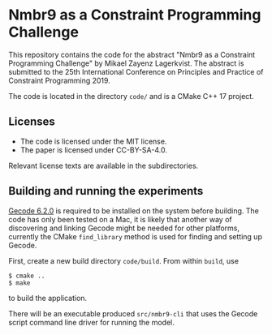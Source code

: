 # Nmbr9 as a Constraint Programming Challenge

This repository contains the code for the abstract "Nmbr9 as a
Constraint Programming Challenge" by Mikael Zayenz Lagerkvist. The
abstract is submitted to the 25th International Conference on
Principles and Practice of Constraint Programming 2019.

The code is located in the directory `code/` and is a CMake C++ 17
project. 


## Licenses

* The code is licensed under the MIT license.
* The paper is licensed under CC-BY-SA-4.0.

Relevant license texts are available in the subdirectories.

## Building and running the experiments

[Gecode 6.2.0](https://www.gecode.org/ ) is required to be
installed on the system before building. The code has only been tested
on a Mac, it is likely that another way of discovering and linking
Gecode might be needed for other platforms, currently the CMake
`find_library` method is used for finding and setting up Gecode.

First, create a new build directory `code/build`. From within `build`, use 
```
$ cmake ..
$ make
``` 
to build the application.

There will be an executable produced `src/nmbr9-cli` that uses the
Gecode script command line driver for running the model.


